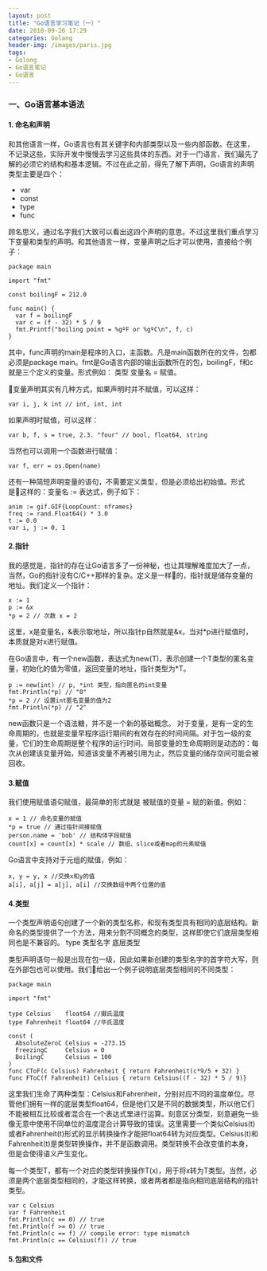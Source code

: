```yaml
---
layout: post
title: "Go语言学习笔记（一）"
date: 2018-09-26 17:29
categories: Golang
header-img: /images/paris.jpg
tags:
- Golong
- Go语言笔记
- Go语言
---
```



### 一、Go语言基本语法

#### 1. 命名和声明

和其他语言一样，Go语言也有其关键字和内部类型以及一些内部函数。在这里，不记录这些，实际开发中慢慢去学习这些具体的东西。对于一门语言，我们最先了解的必须它的结构和基本逻辑。不过在此之前，得先了解下声明，Go语言的声明类型主要是四个：
* var
* const
* type
* func

顾名思义，通过名字我们大致可以看出这四个声明的意思。不过这里我们重点学习下变量和类型的声明。和其他语言一样，变量声明之后才可以使用，直接给个例子：

```shell
package main

import "fmt"

const boilingF = 212.0

func main() {
  var f = boilingF
  var c = (f - 32) * 5 / 9
  fmt.Printf("boiling point = %gºF or %gºC\n", f, c)
}
```

其中，func声明的main是程序的入口，主函数。凡是main函数所在的文件，包都必须是package main。fmt是Go语言内部的输出函数所在的包，boilingF，f和c就是三个定义的变量。形式例如： 类型 变量名 = 赋值。

变量声明其实有几种方式，如果声明时并不赋值，可以这样：
```shell
var i, j, k int // int, int, int
```
如果声明时赋值，可以这样：
```shell
var b, f, s = true, 2.3. "four" // bool, float64, string
```
当然也可以调用一个函数进行赋值：
```shell
var f, err = os.Open(name)
```
还有一种简短声明变量的语句，不需要定义类型，但是必须给出初始值。形式是这样的：变量名 := 表达式，例子如下：
```shell
anim := gif.GIF{LoopCount: nframes}
freq := rand.Float64() * 3.0
t := 0.0
var i, j := 0, 1
```

#### 2.指针

我的感觉是，指针的存在让Go语言多了一份神秘，也让其理解难度加大了一点，当然，Go的指针没有C/C++那样的复杂。定义是一样的，指针就是储存变量的地址。我们定义一个指针：
```shell
x := 1
p := &x
*p = 2 // 次数 x = 2
```
这里，x是变量名，&表示取地址，所以指针p自然就是&x。当对*p进行赋值时，本质就是对x进行赋值。

在Go语言中，有一个new函数，表达式为new(T)，表示创建一个T类型的匿名变量，初始化的值为零值，返回变量的地址，指针类型为*T。
```shell
p := new(int) // p, *int 类型，指向匿名的int变量
fmt.Println(*p) // "0"
*p = 2 // 设置int匿名变量的值为2
fmt.Println(*p) // "2"
```
new函数只是一个语法糖，并不是一个新的基础概念。
对于变量，是有一定的生命周期的，也就是变量早程序运行期间的有效存在的时间间隔。对于包一级的变量，它们的生命周期是整个程序的运行时间。局部变量的生命周期则是动态的：每次从创建该变量开始，知道该变量不再被引用为止，然后变量的储存空间可能会被回收。

#### 3.赋值

我们使用赋值语句赋值，最简单的形式就是 被赋值的变量 = 赋的新值。例如：
```shell
x = 1 // 命名变量的赋值
*p = true // 通过指针间接赋值
person.name = 'bob' // 结构体字段赋值
count[x] = count[x] * scale // 数组、slice或者map的元素赋值
```
Go语言中支持对于元组的赋值，例如：
```shell
x, y = y, x //交换x和y的值
a[i], a[j] = a[j], a[i] //交换数组中两个位置的值
```

#### 4.类型
一个类型声明语句创建了一个新的类型名称，和现有类型具有相同的底层结构。新命名的类型提供了一个方法，用来分割不同概念的类型，这样即使它们底层类型相同也是不兼容的。
type 类型名字 底层类型

类型声明语句一般是出现在包一级，因此如果新创建的类型名字的首字符大写，则在外部包也可以使用。我们给出一个例子说明底层类型相同的不同类型：
```shell
package main

import "fmt"

type Celsius    float64 //摄氏温度
type Fahrenheit float64 //华氏温度

const (
  AbsoluteZeroC Celsius = -273.15
  FreezingC     Celsius = 0
  BoilingC      Celsius = 100
)
func CToF(c Celsius) Fahrenheit { return Fahrenheit(c*9/5 + 32) }
func FToC(f Fahrenheit) Celsius { return Celsius((f - 32) * 5 / 9)}
```
这里我们生命了两种类型：Celsius和Fahrenheit，分别对应不同的温度单位。尽管他们拥有一样的底层类型float64，但是他们又是不同的数据类型，所以他它们不能被相互比较或者混合在一个表达式里进行运算。刻意区分类型，刻意避免一些像无意中使用不同单位的温度混合计算导致的错误。这里需要一个类似Celsius(t)或者Fahrenheit(t)形式的显示转换操作才能把float64转为对应类型。Celsius(t)和Fahrenheit(t)是类型转换操作，并不是函数调用。类型转换不会改变值的本身，但是会使得语义产生变化。

每一个类型T，都有一个对应的类型转换操作T(x)，用于将x转为T类型。当然，必须是两个底层类型相同的，才能这样转换，或者两者都是指向相同底层结构的指针类型。
```shell
var c Celsius
var f Fahrenheit
fmt.Println(c == 0) // true
fmt.Println(f >= 0) // true
fmt.Println(c == f) // compile error: type mismatch
fmt.Println(c == Celsius(f)) // true
```

#### 5.包和文件

